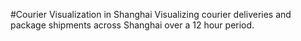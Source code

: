 #Courier Visualization in Shanghai
Visualizing courier deliveries and package shipments across Shanghai over a 12 hour period.
